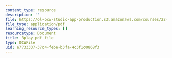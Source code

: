 ```yaml
---
content_type: resource
description: ''
file: https://ol-ocw-studio-app-production.s3.amazonaws.com/courses/22-01-introduction-to-nuclear-engineering-and-ionizing-radiation-fall-2016/e773333737c4febeb3fa4c3f1c0868f3_Ijst4g5KFN0.pdf
file_type: application/pdf
learning_resource_types: []
resourcetype: Document
title: 3play pdf file
type: OCWFile
uid: e7733337-37c4-febe-b3fa-4c3f1c0868f3
---
```

